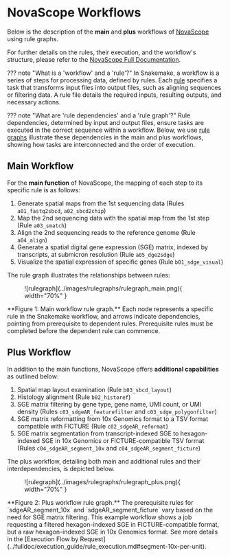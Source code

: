 # NovaScope Workflows

Below is the description of the **main** and **plus** workflows of [NovaScope](../index.md) using rule graphs.

For further details on the rules, their execution, and the workflow's structure, please refer to the [NovaScope Full Documentation](../fulldoc/intro.md).

??? note "What is a 'workflow' and a 'rule'?"
    In Snakemake, a workflow is a series of steps for processing data, defined by rules. Each [rule](../fulldoc/execution_guide/core_concepts.md#rule) specifies a task that transforms input files into output files, such as aligning sequences or filtering data. A rule file details the required inputs, resulting outputs, and necessary actions.

??? note "What are 'rule dependencies' and a 'rule graph'?"
    Rule dependencies, determined by input and output files, ensure tasks are executed in the correct sequence within a workflow. Below, we use [rule graphs](../fulldoc/execution_guide/core_concepts.md#rulegraph) illustrate these dependencies in the main and plus workflows, showing how tasks are interconnected and the order of execution.

## Main Workflow

For the **main function** of NovaScope, the mapping of each step to its specific rule is as follows:

1. Generate spatial maps from the 1st sequencing data (Rules `a01_fastq2sbcd`, `a02_sbcd2chip`)
2. Map the 2nd sequencing data with the spatial map from the 1st step (Rule `a03_smatch`)
3. Align the 2nd sequencing reads to the reference genome (Rule `a04_align`)
4. Generate a spatial digital gene expression (SGE) matrix, indexed by transcripts, at submicron resolution (Rule `a05_dge2sdge`)
5. Visualize the spatial expression of specific genes (Rule `b01_sdge_visual`)

The rule graph illustrates the relationships between rules:

<figure markdown="span">
![rulegraph](../images/rulegraphs/rulegraph_main.png){ width="70%" }
</figure>
**Figure 1: Main workflow rule graph.** Each node represents a specific rule in the Snakemake workflow, and arrows indicate dependencies, pointing from prerequisite to dependent rules. Prerequisite rules must be completed before the dependent rule can commence.

## Plus Workflow

In addition to the main functions, NovaScope offers **additional capabilities** as outlined below:

1. Spatial map layout examination (Rule `b03_sbcd_layout`)
2. Histology alignment (Rule `b02_historef`)
3. SGE matrix filtering by gene type, gene name, UMI count, or UMI density (Rules `c03_sdgeAR_featurefilter` and `c03_sdge_polygonfilter`)
4. SGE matrix reformatting from 10x Genomics format to a TSV format compatible with FICTURE (Rule `c02_sdgeAR_reformat`)
5. SGE matrix segmentation from transcript-indexed SGE to hexagon-indexed SGE in 10x Genomics or FICTURE-compatible TSV format (Rules `c04_sdgeAR_segment_10x` and `c04_sdgeAR_segment_ficture`)

The plus workflow, detailing both main and additional rules and their interdependencies, is depicted below.

<figure markdown="span">
![rulegraph](../images/rulegraphs/rulegraph_plus.png){ width="70%" }
</figure>
**Figure 2: Plus workflow rule graph.** The prerequisite rules for `sdgeAR_segment_10x` and `sdgeAR_segment_ficture` vary based on the need for SGE matrix filtering. This example workflow shows a job requesting a filtered hexagon-indexed SGE in FICTURE-compatible format, but a raw hexagon-indexed SGE in 10x Genomics format. See more details in the [Execution Flow by Request](../fulldoc/execution_guide/rule_execution.md#segment-10x-per-unit).

